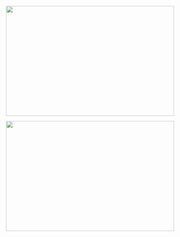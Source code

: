 <p align="center">
  <img width="460" height="300" src="https://github-readme-stats.vercel.app/api?username=fahirmdz&show_icons=true&theme=tokyonight">
</p>
<p align="center">
   <img width="460" height="300" src="https://github-readme-stats.vercel.app/api/top-langs/?username=fahirmdz&layout=compact">
 </p>
